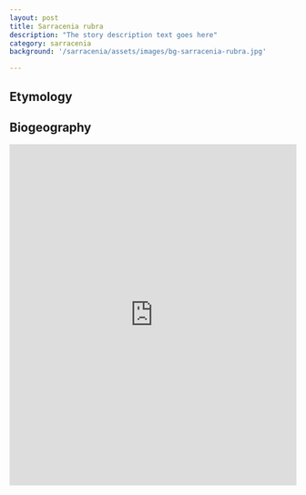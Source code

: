 ```yaml
---
layout: post
title: Sarracenia rubra
description: "The story description text goes here"
category: sarracenia
background: '/sarracenia/assets/images/bg-sarracenia-rubra.jpg'

---
```


## Etymology


## Biogeography

<iframe src="https://marco-barandun.github.io/cp-resource/sarracenia/assets/maps/Sarracenia_rubra.html" height="600px" width="100%" style="border:none;"></iframe>
